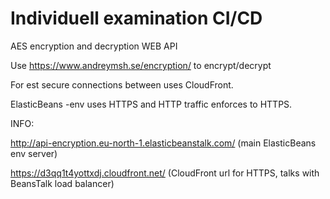 # Individuell examination CI/CD

AES encryption and decryption WEB API

Use https://www.andreymsh.se/encryption/ to encrypt/decrypt

For est secure connections between uses CloudFront. 

ElasticBeans -env uses HTTPS and HTTP traffic enforces to HTTPS.



INFO:

http://api-encryption.eu-north-1.elasticbeanstalk.com/ (main ElasticBeans env server)

https://d3qq1t4yottxdj.cloudfront.net/ (CloudFront url for HTTPS, talks with BeansTalk load balancer)
